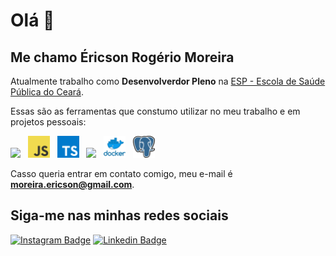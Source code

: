 # Olá 👋

## Me chamo Éricson Rogério Moreira

Atualmente trabalho como **Desenvolverdor Pleno** na [ESP - Escola de Saúde Pública do Ceará](https://www.esp.ce.gov.br/).

Essas são as ferramentas que constumo utilizar no meu trabalho e em projetos pessoais:

<p>
<img
  src="https://sdtimes.com/wp-content/uploads/2018/04/1_tfZa4vsI6UusJYt_fzvGnQ.png"
  height="35px"
/>
&nbsp;
<img
  src="https://raw.githubusercontent.com/github/explore/80688e429a7d4ef2fca1e82350fe8e3517d3494d/topics/javascript/javascript.png" height="35px"
/>
&nbsp;  
<img
  src="https://raw.githubusercontent.com/github/explore/80688e429a7d4ef2fca1e82350fe8e3517d3494d/topics/typescript/typescript.png" height="35px"
/>
&nbsp;
<img
  src="https://appmasters.io/static/react-47ce6e77f039020ee2e76a10c1e988e9.png"
  height="35px"
/>
&nbsp;
<img
  src="https://raw.githubusercontent.com/github/explore/80688e429a7d4ef2fca1e82350fe8e3517d3494d/topics/docker/docker.png"
  height="35px"
/>
&nbsp;
<img
  src="https://raw.githubusercontent.com/github/explore/80688e429a7d4ef2fca1e82350fe8e3517d3494d/topics/postgresql/postgresql.png" height="35px"
/>
&nbsp;
</p>

Casso queria entrar em contato comigo, meu e-mail é **moreira.ericson@gmail.com**.

## Siga-me nas minhas redes sociais

[![Instagram Badge](https://img.shields.io/badge/-Instagram-6633cc?style=flat-square&labelColor=6633cc&logo=instagram&logoColor=white&link=https://www.instagram.com/rodrigo.goncalves.s/)](https://www.instagram.com/ericsonmoreira/)
[![Linkedin Badge](https://img.shields.io/badge/-Linkedin-6633cc?style=flat-square&logo=Linkedin&logoColor=white&link=https://www.linkedin.com/in/rodrigo-gon%C3%A7alves-santana/)](https://www.linkedin.com/in/ericsonmoreira/)
